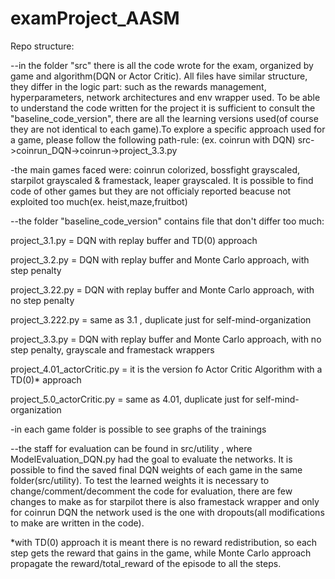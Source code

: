 # examProject_AASM

Repo structure:

--in the folder "src" there is all the code wrote for the exam, organized by game and algorithm(DQN or Actor Critic). All files have similar structure, they differ in the logic part: such as the rewards management, hyperparameters, network architectures and env wrapper used. To be able to understand the code written for the project it is sufficient to consult the "baseline_code_version", there are all the learning versions used(of course they are not identical to each game).To explore a specific approach used for a game, please follow the following path-rule:
(ex. coinrun with DQN) 
src->coinrun_DQN->coinrun->project_3.3.py


-the main games faced were: coinrun colorized, bossfight grayscaled, starpilot grayscaled & framestack, leaper grayscaled. It is possible to find code of other games but they are not officialy reported beacuse not exploited too much(ex. heist,maze,fruitbot)


--the folder "baseline_code_version" contains file that don't differ too much:

project_3.1.py = DQN with replay buffer and TD(0) approach

project_3.2.py = DQN with replay buffer and Monte Carlo approach, with step penalty

project_3.22.py = DQN with replay buffer and Monte Carlo approach, with no step penalty

project_3.222.py = same as 3.1 , duplicate just for self-mind-organization 

project_3.3.py = DQN with replay buffer and Monte Carlo approach, with no step penalty, grayscale and framestack wrappers

project_4.01_actorCritic.py = it is the version fo Actor Critic Algorithm with a TD(0)* approach

project_5.0_actorCritic.py = same as 4.01, duplicate just for self-mind-organization


-in each game folder is possible to see graphs of the trainings


--the staff for evaluation can be found in src/utility , where ModelEvaluation_DQN.py had the goal to evaluate the networks. It is possible to find the saved final DQN weights of each game in the same folder(src/utility). To test the learned weights it is necessary to change/comment/decomment the code for evaluation, there are few changes to make as for starpilot there is also framestack wrapper and only for coinrun DQN the network used is the one with dropouts(all modifications to make are written in the code).




*with TD(0) approach it is meant there is no reward redistribution, so each step gets the reward that gains in the game, while Monte Carlo approach propagate the reward/total_reward of the episode to all the steps.
